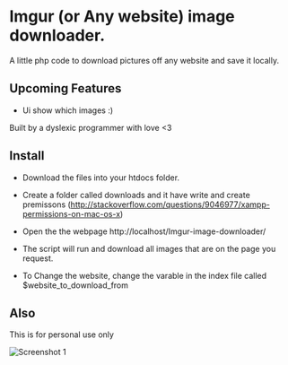 

Imgur (or Any website) image downloader.
==========

A little php code to download pictures off any website and save it locally.

Upcoming Features
-----------------

-  Ui show which images :)


Built by a dyslexic programmer with love <3

Install
--------------

- Download the files into your htdocs folder.
- Create a folder called downloads and it have write and create premissons (http://stackoverflow.com/questions/9046977/xampp-permissions-on-mac-os-x)
- Open the the webpage http://localhost/Imgur-image-downloader/
- The script will run and download all images that are on the page you request.

- To Change the website, change the varable in the index file called $website_to_download_from





Also 
-------------
This is for personal use only 

![Screenshot 1](http://s.quickmeme.com/img/dd/dd30902132a77cd3a5a0d724c0c5bec26322d0ea43ef5f80bf073b4ce625b4eb.jpg "Screenshot 1")


